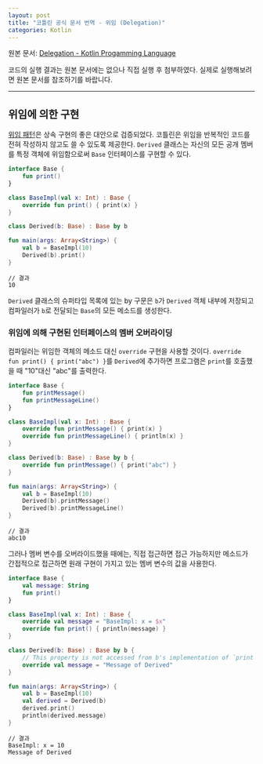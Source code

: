 ```yaml
---
layout: post
title: "코틀린 공식 문서 번역 - 위임 (Delegation)"
categories: Kotlin
---
```


원본 문서: [Delegation - Kotlin Progamming Language](https://kotlinlang.org/docs/reference/delegation.html)

코드의 실행 결과는 원본 문서에는 없으나 직접 실행 후 첨부하였다. 실제로 실행해보려면 원본 문서를 참조하기를 바랍니다.

---

## 위임에 의한 구현

[위임 패턴](https://en.wikipedia.org/wiki/Delegation_pattern)은 상속 구현의 좋은 대안으로 검증되었다. 코틀린은 위임을 반복적인 코드를 전혀 작성하지 않고도 쓸 수 있도록 제공한다. ```Derived``` 클래스는 자신의 모든 공개 멤버를 특정 객체에 위임함으로써 ```Base``` 인터페이스를 구현할 수 있다.

```kotlin
interface Base {
    fun print()
}

class BaseImpl(val x: Int) : Base {
    override fun print() { print(x) }
}

class Derived(b: Base) : Base by b

fun main(args: Array<String>) {
    val b = BaseImpl(10)
    Derived(b).print()
}
```

```
// 결과
10
```

```Derived``` 클래스의 슈퍼타입 목록에 있는 by 구문은 ```b```가 ```Derived``` 객체 내부에 저장되고 컴파일러가 ```b```로 전달되는  ```Base```의 모든 메소드를 생성한다.

### 위임에 의해 구현된 인터페이스의 멤버 오버라이딩

컴파일러는 위임한 객체의 메소드 대신 ```override``` 구현을 사용할 것이다. ```override fun print() { print("abc") }```를 ```Derived```에 추가하면 프로그램은 ```print```를 호출했을 때 "10"대신 "abc"를 출력한다.

```kotlin
interface Base {
    fun printMessage()
    fun printMessageLine()
}

class BaseImpl(val x: Int) : Base {
    override fun printMessage() { print(x) }
    override fun printMessageLine() { println(x) }
}

class Derived(b: Base) : Base by b {
    override fun printMessage() { print("abc") }
}

fun main(args: Array<String>) {
    val b = BaseImpl(10)
    Derived(b).printMessage()
    Derived(b).printMessageLine()
}
```

```shell
// 결과
abc10
```

그러나 멤버 변수를 오버라이드했을 때에는, 직접 접근하면 접근 가능하지만 메소드가 간접적으로 접근하면 원래 구현이 가지고 있는 멤버 변수의 값을 사용한다.

```kotlin
interface Base {
    val message: String
    fun print()
}

class BaseImpl(val x: Int) : Base {
    override val message = "BaseImpl: x = $x"
    override fun print() { println(message) }
}

class Derived(b: Base) : Base by b {
    // This property is not accessed from b's implementation of `print`
    override val message = "Message of Derived"
}

fun main(args: Array<String>) {
    val b = BaseImpl(10)
    val derived = Derived(b)
    derived.print()
    println(derived.message)
}
```

```shell
// 결과
BaseImpl: x = 10
Message of Derived
```